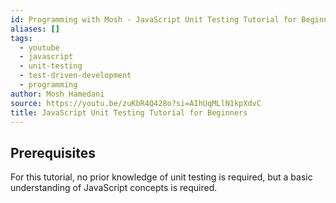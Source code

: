 ```yaml
---
id: Programming with Mosh - JavaScript Unit Testing Tutorial for Beginners
aliases: []
tags:
  - youtube
  - javascript
  - unit-testing
  - test-driven-development
  - programming
author: Mosh Hamedani
source: https://youtu.be/zuKbR4Q428o?si=AIhUqMLlN1kpXdvC
title: JavaScript Unit Testing Tutorial for Beginners
---
```


## Prerequisites

For this tutorial, no prior knowledge of unit testing is required,
but a basic understanding of JavaScript concepts is required.
